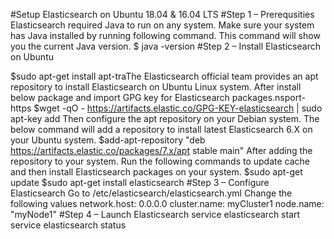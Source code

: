  #Setup Elasticsearch on Ubuntu 18.04 & 16.04 LTS
 #Step 1 – Prerequsities
 Elasticsearch required Java to run on any system. Make sure your system has Java installed by running following command. This command will show you the current Java version.
 $ java -version
 #Step 2 – Install Elasticsearch on Ubuntu
 
 $sudo apt-get install apt-traThe Elasticsearch official team provides an apt repository to install Elasticsearch on Ubuntu Linux system. After install below package and import GPG key for Elasticsearch packages.nsport-https
 $wget -qO - https://artifacts.elastic.co/GPG-KEY-elasticsearch | sudo apt-key add 
 Then configure the apt repository on your Debian system. The below command will add a repository to install latest Elasticsearch 6.X on your Ubuntu system.
 $add-apt-repository "deb https://artifacts.elastic.co/packages/7.x/apt stable main"
 After adding the repository to your system. Run the following commands to update cache and then install Elasticsearch packages on your system.
$sudo apt-get update
$sudo apt-get install elasticsearch
#Step 3 – Configure Elasticsearch
Go to  /etc/elasticsearch/elasticsearch.yml
Change the following values
network.host: 0.0.0.0
 cluster.name: myCluster1
 node.name: "myNode1"
 #Step 4 – Launch Elasticsearch
 service elasticsearch start
 service elasticsearch status
